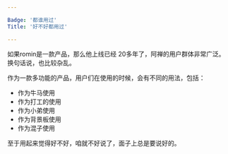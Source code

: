 ```yaml
---

Badge: '都谁用过'
Title: '好不好都用过'

---
```


如果romin是一款产品，那么他上线已经 20多年了，阿禅的用户群体非常广泛。换句话说，也比较杂乱。

作为一款多功能的产品，用户们在使用的时候，会有不同的用法，包括：

* 作为牛马使用
* 作为打工的使用
* 作为小弟使用
* 作为背景板使用
* 作为混子使用

至于用起来觉得好不好，咱就不好说了，面子上总是要说好的。
